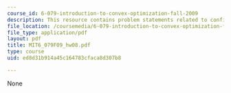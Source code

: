 ```yaml
---
course_id: 6-079-introduction-to-convex-optimization-fall-2009
description: This resource contains problem statements related to confirmed mapping.
file_location: /coursemedia/6-079-introduction-to-convex-optimization-fall-2009/ed8d31b914a45c164783cfaca8d307b8_MIT6_079F09_hw08.pdf
file_type: application/pdf
layout: pdf
title: MIT6_079F09_hw08.pdf
type: course
uid: ed8d31b914a45c164783cfaca8d307b8

---
```

None